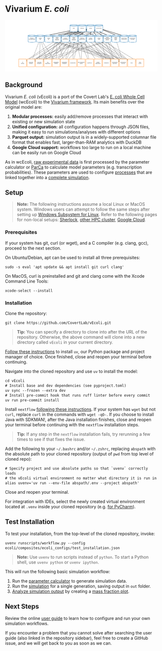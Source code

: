 # Vivarium *E. coli*

![vivarium](doc/_static/ecoli_master_topology.png)

## Background

Vivarium *E. coli* (vEcoli) is a port of the Covert Lab's 
[E. coli Whole Cell Model](https://github.com/CovertLab/wcEcoli) (wcEcoli)
to the [Vivarium framework](https://github.com/vivarium-collective/vivarium-core).
Its main benefits over the original model are:

1. **Modular processes:** easily add/remove processes that interact with
    existing or new simulation state
2. **Unified configuration:** all configuration happens through JSON files,
    making it easy to run simulations/analyses with different options
3. **Parquet output:** simulation output is in a widely-supported columnar
    file format that enables fast, larger-than-RAM analytics with DuckDB
4. **Google Cloud support:** workflows too large to run on a local machine
    can be easily run on Google Cloud

As in wcEcoli, [raw experimental data](reconstruction/ecoli/flat) is first processed
by the parameter calculator or [ParCa](reconstruction/ecoli/fit_sim_data_1.py) to calculate 
model parameters (e.g. transcription probabilities). These parameters are used to configure
[processes](ecoli/processes) that are linked together into a
[complete simulation](ecoli/experiments/ecoli_master_sim.py).

## Setup

> **Note:** The following instructions assume a local Linux or MacOS system. Windows users can
> attempt to follow the same steps after setting up 
> [Windows Subsystem for Linux](https://learn.microsoft.com/en-us/windows/wsl/install). Refer to the following pages for non-local setups:
> [Sherlock](https://covertlab.github.io/vEcoli/hpc.html#sherlock),
> [other HPC cluster](https://covertlab.github.io/vEcoli/hpc.html#other-clusters),
> [Google Cloud](https://covertlab.github.io/vEcoli/gcloud.html).

### Prerequisites

If your system has git, curl (or wget), and a C compiler
(e.g. clang, gcc), proceed to the next section.

On Ubuntu/Debian, apt can be used to install all three prerequisites:

    sudo -s eval 'apt update && apt install git curl clang'

On MacOS, curl is preinstalled and git and clang come with the Xcode Command Line Tools:

    xcode-select --install

### Installation

Clone the repository:

    git clone https://github.com/CovertLab/vEcoli.git

> **Tip:** You can specify a directory to clone into after the
> URL of the repository. Otherwise, the above command will clone into
> a new directory called `vEcoli` in your current directory.

[Follow these instructions](https://docs.astral.sh/uv/getting-started/installation/)
to install `uv`, our Python package and project manager of choice. Once finished,
close and reopen your terminal before continuing.

Navigate into the cloned repository and use `uv` to install the model:

    cd vEcoli
    # Install base and dev dependencies (see pyproject.toml)
    uv sync --frozen --extra dev
    # Install pre-commit hook that runs ruff linter before every commit
    uv run pre-commit install

Install `nextflow` [following these instructions](https://www.nextflow.io/docs/latest/install.html).
If your system has `wget` but not `curl`, replace `curl` in the commands
with `wget -qO-`. If you choose to install Java with SDKMAN!, after
the Java installation finishes, close and reopen your terminal before
continuing with the `nextflow` installation steps.

> **Tip:** If any step in the `nextflow` installation fails,
> try rerunning a few times to see if that fixes the issue.

Add the following to your `~/.bashrc` and/or `~/.zshrc`, replacing `abspath` with
the absolute path to your cloned repository (output of `pwd` from top level of
cloned repo):

    # Specify project and use absolute paths so that `uvenv` correctly loads
    # the vEcoli virtual environment no matter what directory it is run in
    alias uvenv='uv run --env-file abspath/.env --project abspath'

Close and reopen your terminal.

For integration with IDEs, select the newly created virtual environment
located at `.venv` inside your cloned repository (e.g.
[for PyCharm](https://www.jetbrains.com/help/pycharm/uv.html)).

## Test Installation

To test your installation, from the top-level of the cloned repository, invoke:

    uvenv runscripts/workflow.py --config ecoli/composites/ecoli_configs/test_installation.json

> **Note:** Use `uvenv` to run scripts instead of `python`. To start
> a Python shell, use `uvenv python` or `uvenv ipython`.

This will run the following basic simulation workflow:

1. Run the [parameter calculator](runscripts/parca.py) to generate simulation data.
2. Run the [simulation](ecoli/experiments/ecoli_master_sim.py)
    for a single generation, saving output in `out` folder.
3. [Analyze simulation output](runscripts/analysis.py) by creating a
    [mass fraction plot](ecoli/analysis/single/mass_fraction_summary.py).

## Next Steps
Review the online [user guide](https://covertlab.github.io/vEcoli/) to learn how
to configure and run your own simulation workflows.

If you encounter a problem that you cannot solve after searching the user guide
(also linked in the repository sidebar), feel free to create a GitHub issue, and we will
get back to you as soon as we can.
